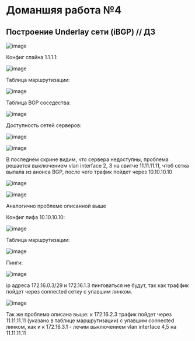 # Доманшяя работа №4
## Построение Underlay сети (iBGP) // ДЗ

![image](https://github.com/user-attachments/assets/536d4434-eb6e-4060-8add-81642c920b0d)

Конфиг спайна 1.1.1.1:

![image](https://github.com/user-attachments/assets/a70fc6ed-ba5f-42db-ab4c-d0d2ebeffcf5)

Таблица маршрутизации:

![image](https://github.com/user-attachments/assets/5a754b82-a9c1-4e87-ac3a-d37dc4aad580)

Таблица BGP соседества:

![image](https://github.com/user-attachments/assets/bab55db9-31f4-436c-a783-66817b189b0a)

Доступность сетей серверов:

![image](https://github.com/user-attachments/assets/f991708f-5d7a-40e8-b777-12e8152dcbef)

![image](https://github.com/user-attachments/assets/73da02c9-a431-4b82-a9c3-8b9c8b31866b)

В последнем скрине видим, что сервера недоступны, проблема решается выключением vlan interface 2, 3 на свитче 11.11.11.11, чтоб сетка выпала из анонса BGP, после чего трафик пойдет через 10.10.10.10

![image](https://github.com/user-attachments/assets/f7690060-1def-4e52-87d5-ffe9fe83e182)

![image](https://github.com/user-attachments/assets/3fcc9305-c22f-412d-90e1-25699f183a2d)

Аналогично проблеме описанной выше


Конфиг лифа 10.10.10.10:


![image](https://github.com/user-attachments/assets/edb91554-3839-44e0-b7df-ca8195565601)


Таблица маршрутизации:

![image](https://github.com/user-attachments/assets/4d45a52b-0c79-4d2f-abd4-301b0c313109)

Пинги:

![image](https://github.com/user-attachments/assets/37fd555e-74b3-4798-9578-e66c826d3873)

ip адреса 172.16.0.3/29 и 172.16.1.3 пинговаться не будут, так как траффик пойдет через connected сетку с упавшим линком. 

![image](https://github.com/user-attachments/assets/8fdb861e-477e-4fa4-aebb-d08f6b83da45)

Так же проблема описана выше: к 172.16.2.3 трафик пойдет через 11.11.11.11 (указано в таблице маршрутизации) с упавшим connected линком, как и к 172.16.3.1 - лечим выключением vlan interface 4,5 на 11.11.11.11







